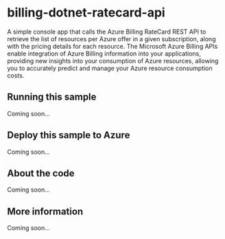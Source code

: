 # billing-dotnet-ratecard-api
A simple console app that calls the Azure Billing RateCard REST API to retrieve the list of resources per Azure offer in a given subscription, along with the pricing details for each resource. The Microsoft Azure Billing APIs enable integration of Azure Billing information into your applications, providing new insights into your consumption of Azure resources, allowing you to accurately predict and manage your Azure resource consumption costs. 
## Running this sample
Coming soon...
## Deploy this sample to Azure
Coming soon...
## About the code
Coming soon...
## More information
Coming soon...